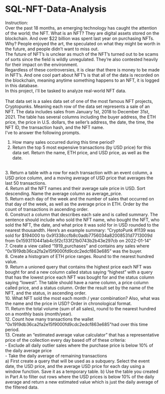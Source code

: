 # SQL-NFT-Data-Analysis
Instruction:
<br>
Over the past 18 months, an emerging technology has caught the attention of the world; the NFT. What is an NFT? They are digital assets stored on the blockchain. And over $22 billion was spent last year on purchasing NFTs. Why? People enjoyed the art, the speculated on what they might be worth in the future, and people didn’t want to miss out. 
<br> 
The future of NFT’s is unclear as much of the NFT’s turned out to be scams of sorts since the field is wildly unregulated. They’re also contested heavily for their impact on the environment.
<br> 
Regardless of these controversies, it is clear that there is money to be made in NFT’s. And one cool part about NFT’s is that all of the data is recorded on the blockchain, meaning anytime something happens to an NFT, it is logged in this database. 
<br>
In this project, i'll be tasked to analyze real-world NFT data.  
<br>
That data set is a sales data set of one of the most famous NFT projects, Cryptopunks. Meaning each row of the data set represents a sale of an NFT. The data includes sales from January 1st, 2018 to December 31st, 2021. The table has several columns including the buyer address, the ETH price, the price in U.S. dollars, the seller’s address, the date, the time, the NFT ID, the transaction hash, and the NFT name.
<br>
I've to answer the following prompts.
<br>
1. How many sales occurred during this time period? 
2. Return the top 5 most expensive transactions (by USD price) for this data set. Return the name, ETH price, and USD price, as well as the date.
<br>
3. Return a table with a row for each transaction with an event column, a USD price column, and a moving average of USD price that averages the last 50 transactions.
<br>
4. Return all the NFT names and their average sale price in USD. Sort descending. Name the average column as average_price.
<br>
5. Return each day of the week and the number of sales that occurred on that day of the week, as well as the average price in ETH. Order by the count of transactions in ascending order.
<br>
6. Construct a column that describes each sale and is called summary. The sentence should include who sold the NFT name, who bought the NFT, who sold the NFT, the date, and what price it was sold for in USD rounded to the nearest thousandth.
 Here’s an example summary:
 “CryptoPunk #1139 was sold for $194000 to 0x91338ccfb8c0adb7756034a82008531d7713009d from 0x1593110441ab4c5f2c133f21b0743b2b43e297cb on 2022-01-14”
<br>
7. Create a view called “1919_purchases” and contains any sales where “0x1919db36ca2fa2e15f9000fd9cdc2edcf863e685” was the buyer.
<br>
8. Create a histogram of ETH price ranges. Round to the nearest hundred value. 
<br>
9. Return a unioned query that contains the highest price each NFT was bought for and a new column called status saying “highest” with a query that has the lowest price each NFT was bought for and the status column saying “lowest”. The table should have a name column, a price column called price, and a status column. Order the result set by the name of the NFT, and the status, in ascending order. 
<br>
10. What NFT sold the most each month / year combination? Also, what was the name and the price in USD? Order in chronological format. 
<br>
11. Return the total volume (sum of all sales), round to the nearest hundred on a monthly basis (month/year).
<br>
12. Count how many transactions the wallet "0x1919db36ca2fa2e15f9000fd9cdc2edcf863e685"had over this time period.
<br>
13. Create an “estimated average value calculator” that has a representative price of the collection every day based off of these criteria:
 <br>
 - Exclude all daily outlier sales where the purchase price is below 10% of the daily average price
<br>
 - Take the daily average of remaining transactions
 <br>
 a) First create a query that will be used as a subquery. Select the event date, the USD price, and the average USD price for each day using a window function. Save it as a temporary table.
 b) Use the table you created in Part A to filter out rows where the USD prices is below 10% of the daily average and return a new estimated value which is just the daily average of the filtered data.
